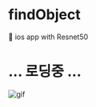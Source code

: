 # findObject
:iphone: ios app with Resnet50


... 로딩중 ...
==============

![gif](find-object-final.gif)
